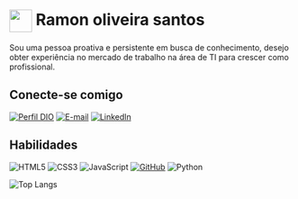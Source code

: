 # <img align="center" width="40px" src="https://hermes.digitalinnovation.one/assets/diome/logo-minimized.png"> </a> Ramon oliveira santos

Sou uma pessoa proativa e persistente em busca de conhecimento, desejo obter experiência no mercado de trabalho na área de TI para crescer como profissional.

## Conecte-se comigo

[![Perfil DIO](https://img.shields.io/badge/-Meu%20Perfil%20na%20DIO-30A3DC?style=for-the-badge)](https://www.dio.me/users/ramonoliveirasantos170)
[![E-mail](https://img.shields.io/badge/-Gmail-000?style=for-the-badge&logo=Gmail&logoColor=E94D5F)](mailto:ramonoliveirasantos170@gmail.com
)
[![LinkedIn](https://img.shields.io/badge/-LinkedIn-000?style=for-the-badge&logo=linkedin&logoColor=30A3DC)](https://www.linkedin.com/in/ramon-oliveira-b52896206/)

## Habilidades

![HTML5](https://img.shields.io/badge/HTML-000?style=for-the-badge&logo=html5&logoColor=30A3DC)
![CSS3](https://img.shields.io/badge/CSS3-000?style=for-the-badge&logo=css3&logoColor=E94D5F)
![JavaScript](https://img.shields.io/badge/JavaScript-000?style=for-the-badge&logo=javascript&logoColor=30A3DC)
[![GitHub](https://img.shields.io/badge/GitHub-000?style=for-the-badge&logo=github&logoColor=30A3DC)](https://docs.github.com/)
![Python](https://img.shields.io/badge/Python-000?style=for-the-badge&logo=python)

![Top Langs](https://github-readme-stats-git-masterrstaa-rickstaa.vercel.app/api/top-langs/?username=RamonOliveira170&layout=compact&bg_color=000&border_color=30A3DC&title_color=E94D5F&text_color=FFF)

